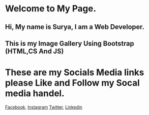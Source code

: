 # Welcome to My Page.
## Hi, My name is Surya, I am a Web Developer.
## This is my Image Gallery Using Bootstrap (HTML,CS And JS) 

# These are my Socials Media links please Like and Follow my Socal media handel. 

[Facebook](https://www.facebook.com/suryadevkumar.sinha/), [Instagram](https://www.instagram.com/sur.ya2/)
[Twitter](https://twitter.com/SuryadevSinha), [Linkedin](https://www.linkedin.com/in/suryadev-kumar-095952190/)


